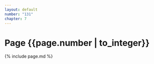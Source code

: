 ```yaml
---
layout: default
number: "131"
chapter: 7
---
```


# Page {{page.number | to_integer}}
{% include page.md %}
